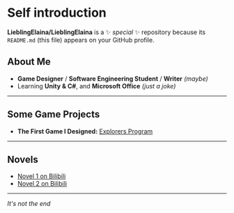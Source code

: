 # Self introduction

**LieblingElaina/LieblingElaina** is a ✨ _special_ ✨ repository because its `README.md` (this file) appears on your GitHub profile.

## About Me

- **Game Designer** / **Software Engineering Student** / **Writer** *(maybe)*
- Learning **Unity & C#**, and **Microsoft Office** *(just a joke)*

---

## Some Game Projects

- **The First Game I Designed:** [Explorers Program](https://github.com/JerryMaomao343/Explorers_Program)

---

## Novels

- [Novel 1 on Bilibili](https://www.bilibili.com/opus/775515710563549254?spm_id_from=333.1387.0.0)  
- [Novel 2 on Bilibili](https://www.bilibili.com/opus/943714334826037287/?from=readlist)

---

*It's not the end*

